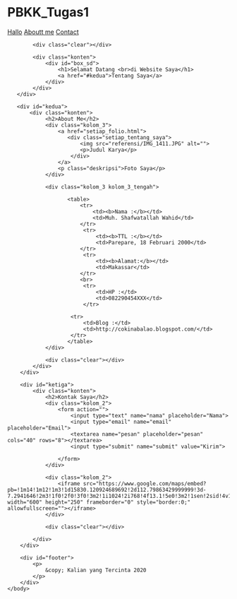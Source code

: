 # PBKK_Tugas1
<!DOCTYPE html>
<html lang="en">
    <head>
        <meta charset="UTF-8">
        <title> Biodataku</title>
        <link rel="stylesheet" href="stil.css">
        <link href="https://fonts.googleapis.com/css?family=Noto+Sans+TC&display=swap" rel="stylesheet">
        <meta http-equiv="Content-Security-Policy" content="script-src 'self' 'unsafe-inline';" />
    </head>
    <body>
       <div id="pertama">
            <div id="header">
                <img src="web/Safari-icon.png"  id="logo" alt="">
                <div id="menu">
                    <div class="konten">
                        <a href="#pertama" class="kolom_3">Hallo</a>
                        <a href="#kedua" class="kolom_3 kolom_3_tengah">Aboutt me</a>
                        <a href="#ketiga" class="kolom_3">Contact</a>
                    </div>
                </div>
            </div>

            <div class="clear"></div>

            <div class="konten">
                <div id="box_sd">
                    <h1>Selamat Datang <br>di Website Saya</h1>
                    <a href="#kedua">Tentang Saya</a>
                </div>
            </div>
       </div>

       <div id="kedua">
           <div class="konten">
                <h2>About Me</h2>
                <div class="kolom_3">
                    <a href="setiap_folio.html">
                       <div class="setiap_tentang_saya">
                           <img src="referensi/IMG_1411.JPG" alt="">
                           <p>Judul Karya</p>
                        </div>
                    </a>
                    <p class="deskripsi">Foto Saya</p>
                </div>

                <div class="kolom_3 kolom_3_tengah">
                    
                       <table>
                           <tr>
                               <td><b>Nama :</b></td>
                               <td>Muh. Shafwatallah Wahid</td>
                           </tr>
                            <tr>
                                <td><b>TTL :</b></td>
                                <td>Parepare, 18 Februari 2000</td>
                           </tr>
                            <tr>
                                <td><b>Alamat:</b></td>
                                <td>Makassar</td>
                           </tr>
                           <br>
                            <tr>
                                <td>HP :</td>
                                <td>082290454XXX</td>
                            </tr>

                        <tr>
                            <td>Blog :</td>
                            <td>http://cokinabalao.blogspot.com/</td>
                        </tr>
                       </table>
                </div>

                <div class="clear"></div>
            </div>
        </div>

        <div id="ketiga">
            <div class="konten">
                <h2>Kontak Saya</h2>
                <div class="kolom_2">
                    <form action="">
                        <input type="text" name="nama" placeholder="Nama">
                        <input type="email" name="email" placeholder="Email">
                        <textarea name="pesan" placeholder="pesan" cols="40" rows="8"></textarea>
                        <input type="submit" name="submit" value="Kirim">

                    </form>
                </div>

                <div class="kolom_2">
                    <iframe src="https://www.google.com/maps/embed?pb=!1m14!1m12!1m3!1d15830.120924689692!2d112.79863429999999!3d-7.2941646!2m3!1f0!2f0!3f0!3m2!1i1024!2i768!4f13.1!5e0!3m2!1sen!2sid!4v1581255581943!5m2!1sen!2sid" width="600" height="250" frameborder="0" style="border:0;" allowfullscreen=""></iframe>
                </div>

                <div class="clear"></div>

            </div>
        </div>

        <div id="footer">
            <p>
                &copy; Kalian yang Tercinta 2020
            </p>
        </div>
    </body>
</html>

